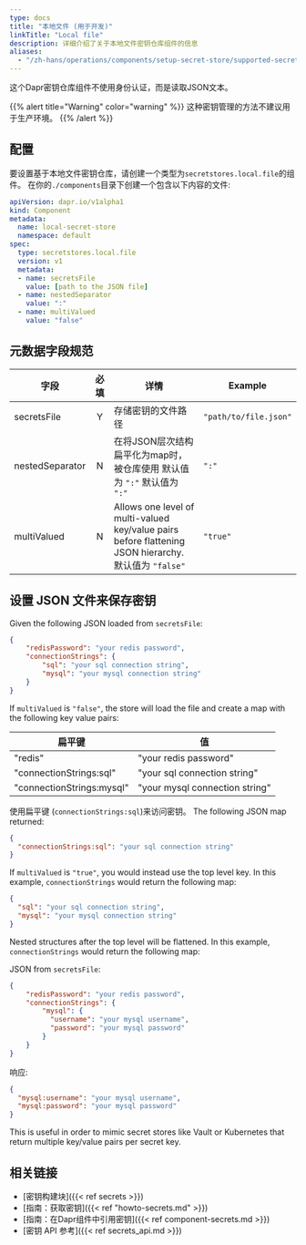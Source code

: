 ```yaml
---
type: docs
title: "本地文件 (用于开发)"
linkTitle: "Local file"
description: 详细介绍了关于本地文件密钥仓库组件的信息
aliases:
  - "/zh-hans/operations/components/setup-secret-store/supported-secret-stores/file-secret-store/"
---
```


这个Dapr密钥仓库组件不使用身份认证，而是读取JSON文本。

{{% alert title="Warning" color="warning" %}}
这种密钥管理的方法不建议用于生产环境。
{{% /alert %}}

## 配置

要设置基于本地文件密钥仓库，请创建一个类型为`secretstores.local.file`的组件。 在你的`./components`目录下创建一个包含以下内容的文件:

```yaml
apiVersion: dapr.io/v1alpha1
kind: Component
metadata:
  name: local-secret-store
  namespace: default
spec:
  type: secretstores.local.file
  version: v1
  metadata:
  - name: secretsFile
    value: [path to the JSON file]
  - name: nestedSeparator
    value: ":"
  - name: multiValued
    value: "false"
```

## 元数据字段规范

| 字段              | 必填 | 详情                                                                                                | Example               |
| --------------- |:--:| ------------------------------------------------------------------------------------------------- | --------------------- |
| secretsFile     | Y  | 存储密钥的文件路径                                                                                         | `"path/to/file.json"` |
| nestedSeparator | N  | 在将JSON层次结构扁平化为map时，被仓库使用 默认值为 `":"` 默认值为 `":"`                                                    | `":"`                 |
| multiValued     | N  | Allows one level of multi-valued key/value pairs before flattening JSON hierarchy. 默认值为 `"false"` | `"true"`              |

## 设置 JSON 文件来保存密钥

Given the following JSON loaded from `secretsFile`:

```json
{
    "redisPassword": "your redis password",
    "connectionStrings": {
        "sql": "your sql connection string",
        "mysql": "your mysql connection string"
    }
}
```

If `multiValued` is `"false"`, the store will load the file and create a map with the following key value pairs:

| 扁平键                       | 值                              |
| ------------------------- | ------------------------------ |
| "redis"                   | "your redis password"          |
| "connectionStrings:sql"   | "your sql connection string"   |
| "connectionStrings:mysql" | "your mysql connection string" |

使用扁平键 (`connectionStrings:sql`)来访问密钥。 The following JSON map returned:

```json
{
  "connectionStrings:sql": "your sql connection string"
}
```

If `multiValued` is `"true"`, you would instead use the top level key. In this example, `connectionStrings` would return the following map:

```json
{
  "sql": "your sql connection string",
  "mysql": "your mysql connection string"
}
```

Nested structures after the top level will be flattened. In this example, `connectionStrings` would return the following map:

JSON from `secretsFile`:

```json
{
    "redisPassword": "your redis password",
    "connectionStrings": {
        "mysql": {
          "username": "your mysql username",
          "password": "your mysql password"
        }
    }
}
```

响应:

```json
{
  "mysql:username": "your mysql username",
  "mysql:password": "your mysql password"
}
```

This is useful in order to mimic secret stores like Vault or Kubernetes that return multiple key/value pairs per secret key.

## 相关链接
- [密钥构建块]({{< ref secrets >}})
- [指南：获取密钥]({{< ref "howto-secrets.md" >}})
- [指南：在Dapr组件中引用密钥]({{< ref component-secrets.md >}})
- [密钥 API 参考]({{< ref secrets_api.md >}})
